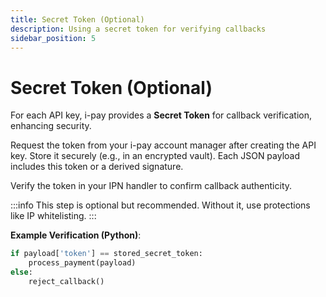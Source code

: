```yaml
---
title: Secret Token (Optional)
description: Using a secret token for verifying callbacks
sidebar_position: 5
---
```


# Secret Token (Optional)

For each API key, i-pay provides a **Secret Token** for callback verification, enhancing security.

Request the token from your i-pay account manager after creating the API key. Store it securely (e.g., in an encrypted vault). Each JSON payload includes this token or a derived signature.

Verify the token in your IPN handler to confirm callback authenticity.

:::info
This step is optional but recommended. Without it, use protections like IP whitelisting.
:::

**Example Verification (Python)**:
```python
if payload['token'] == stored_secret_token:
    process_payment(payload)
else:
    reject_callback()
```